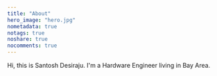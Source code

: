 ```yaml
---
title: "About"
hero_image: "hero.jpg"
nometadata: true
notags: true
noshare: true
nocomments: true
---
```


Hi, this is Santosh Desiraju. I'm a Hardware Engineer living in Bay Area.
